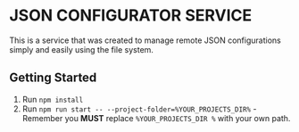 # JSON CONFIGURATOR SERVICE
This is a service that was created to manage remote JSON configurations simply and easily using the file system.
## Getting Started

1. Run `npm install`
2. Run `npm run start -- --project-folder=%YOUR_PROJECTS_DIR%` - Remember you **MUST** replace `%YOUR_PROJECTS_DIR
%` with your own path.

